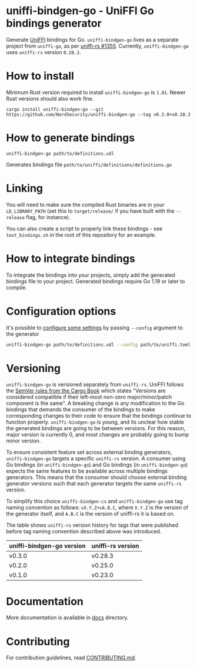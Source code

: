 # uniffi-bindgen-go - UniFFI Go bindings generator

Generate [UniFFI](https://github.com/mozilla/uniffi-rs) bindings for Go. `uniffi-bindgen-go` lives
as a separate project from `uniffi-go`, as per
[uniffi-rs #1355](https://github.com/mozilla/uniffi-rs/issues/1355). Currently, `uniffi-bindgen-go`
uses `uniffi-rs` version `0.28.3`.

# How to install

Minimum Rust version required to install `uniffi-bindgen-go` is `1.81`.
Newer Rust versions should also work fine.

```
cargo install uniffi-bindgen-go --git https://github.com/NordSecurity/uniffi-bindgen-go --tag v0.3.0+v0.28.3
```

# How to generate bindings

```
uniffi-bindgen-go path/to/definitions.udl
```

Generates bindings file `path/to/uniffi/definitions/definitions.go`

# Linking

You will need to make sure the compiled Rust binaries are in your `LD_LIBRARY_PATH` (set this to `target/release/` if you have built with the `--release` flag, for instance).

You can also create a script to properly link these bindings - see `test_bindings.sh` in the root of this repository for an example.

# How to integrate bindings

To integrate the bindings into your projects, simply add the generated bindings file to your project.
Generated bindings require Go 1.19 or later to compile.


# Configuration options

It's possible to [configure some settings](docs/CONFIGURATION.md) by passing `--config` argument to
the generator
```bash
uniffi-bindgen-go path/to/definitions.udl --config path/to/uniffi.toml
```

# Versioning

`uniffi-bindgen-go` is versioned separately from `uniffi-rs`. UniFFI follows the [SemVer rules from
the Cargo Book](https://doc.rust-lang.org/cargo/reference/resolver.html#semver-compatibility)
which states "Versions are considered compatible if their left-most non-zero
major/minor/patch component is the same". A breaking change is any modification to the Go bindings
that demands the consumer of the bindings to make corresponding changes to their code to ensure that
the bindings continue to function properly. `uniffi-bindgen-go` is young, and its unclear how stable
the generated bindings are going to be between versions. For this reason, major version is currently
0, and most changes are probably going to bump minor version.

To ensure consistent feature set across external binding generators, `uniffi-bindgen-go` targets
a specific `uniffi-rs` version. A consumer using Go bindings (in `uniffi-bindgen-go`) and Go
bindings (in `uniffi-bindgen-go`) expects the same features to be available across multiple bindings
generators. This means that the consumer should choose external binding generator versions such that
each generator targets the same `uniffi-rs` version.

To simplify this choice `uniffi-bindgen-cs` and `uniffi-bindgen-go` use tag naming convention
as follows: `vX.Y.Z+vA.B.C`, where `X.Y.Z` is the version of the generator itself, and `A.B.C` is
the version of uniffi-rs it is based on.

The table shows `uniffi-rs` version history for tags that were published before tag naming convention described above was introduced.

| uniffi-bindgen-go version                | uniffi-rs version                                |
|------------------------------------------|--------------------------------------------------|
| v0.3.0                                   | v0.28.3                                          |
| v0.2.0                                   | v0.25.0                                          |
| v0.1.0                                   | v0.23.0                                          |

# Documentation

More documentation is available in [docs](docs) directory.

# Contributing

For contribution guidelines, read [CONTRIBUTING.md](CONTRIBUTING.md).
